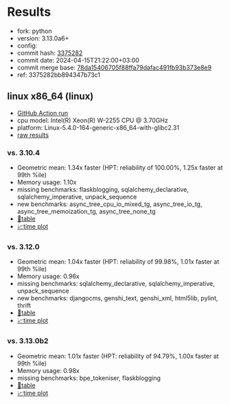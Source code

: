 # Results

- fork: python
- version: 3.13.0a6+
- config: 
- commit hash: [3375282](https://github.com/python/cpython/commit/3375282)
- commit date: 2024-04-15T21:22:00+03:00
- commit merge base: [78da15406705f88ffa79dafac491fb93b373e8e9](https://github.com/python/cpython/commit/78da15406705f88ffa79dafac491fb93b373e8e9)
- ref: 3375282bb894347b73c1

## linux x86_64 (linux)

- [GitHub Action run](https://github.com/faster-cpython/benchmarking/actions/runs/8695742008)
- cpu model: Intel(R) Xeon(R) W-2255 CPU @ 3.70GHz
- platform: Linux-5.4.0-164-generic-x86_64-with-glibc2.31
- [raw results](bm-20240415-linux-x86_64-python-3375282bb894347b73c1-3.13.0a6%2B-3375282.json)

### vs. 3.10.4

- Geometric mean: 1.34x faster (HPT: reliability of 100.00%, 1.25x faster at 99th %ile)
- Memory usage: 1.10x
- missing benchmarks: flaskblogging, sqlalchemy_declarative, sqlalchemy_imperative, unpack_sequence
- new benchmarks: async_tree_cpu_io_mixed_tg, async_tree_io_tg, async_tree_memoization_tg, async_tree_none_tg
- [📄table](bm-20240415-linux-x86_64-python-3375282bb894347b73c1-3.13.0a6%2B-3375282-vs-3.10.4.md)
- [📈time plot](bm-20240415-linux-x86_64-python-3375282bb894347b73c1-3.13.0a6%2B-3375282-vs-3.10.4.svg)

### vs. 3.12.0

- Geometric mean: 1.04x faster (HPT: reliability of 99.98%, 1.01x faster at 99th %ile)
- Memory usage: 0.96x
- missing benchmarks: sqlalchemy_declarative, sqlalchemy_imperative, unpack_sequence
- new benchmarks: djangocms, genshi_text, genshi_xml, html5lib, pylint, thrift
- [📄table](bm-20240415-linux-x86_64-python-3375282bb894347b73c1-3.13.0a6%2B-3375282-vs-3.12.0.md)
- [📈time plot](bm-20240415-linux-x86_64-python-3375282bb894347b73c1-3.13.0a6%2B-3375282-vs-3.12.0.svg)

### vs. 3.13.0b2

- Geometric mean: 1.01x faster (HPT: reliability of 94.79%, 1.00x faster at 99th %ile)
- Memory usage: 0.98x
- missing benchmarks: bpe_tokeniser, flaskblogging
- [📄table](bm-20240415-linux-x86_64-python-3375282bb894347b73c1-3.13.0a6%2B-3375282-vs-3.13.0b2.md)
- [📈time plot](bm-20240415-linux-x86_64-python-3375282bb894347b73c1-3.13.0a6%2B-3375282-vs-3.13.0b2.svg)


